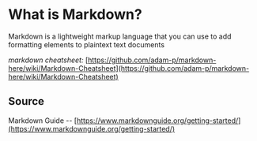 # What is Markdown?
Markdown is a lightweight markup language that you can use to add formatting elements to plaintext text documents

_markdown cheatsheet:_ [https://github.com/adam-p/markdown-here/wiki/Markdown-Cheatsheet](https://github.com/adam-p/markdown-here/wiki/Markdown-Cheatsheet)

## Source
Markdown Guide -- [https://www.markdownguide.org/getting-started/](https://www.markdownguide.org/getting-started/)
